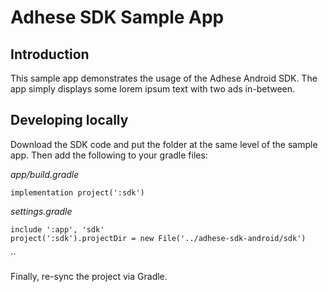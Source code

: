 # Adhese SDK Sample App
## Introduction
This sample app demonstrates the usage of the Adhese Android SDK. The app simply displays some lorem ipsum
text with two ads in-between.

## Developing locally
Download the SDK code and put the folder at the same level of the sample app. Then add the following to your gradle files:

*app/build.gradle*

    implementation project(':sdk')
    
*settings.gradle*
    
    include ':app', 'sdk'
    project(':sdk').projectDir = new File('../adhese-sdk-android/sdk')

``

Finally, re-sync the project via Gradle.